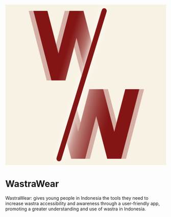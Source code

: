 ![My Image](WastraWear/WastraWear/Assets.xcassets/AppIcon.appiconset/WastraWear1.png)
# WastraWear
WastraWear: gives young people in Indonesia the tools they need to increase wastra accessibility and awareness through a user-friendly app, promoting a greater understanding and use of wastra in Indonesia.
